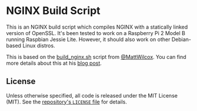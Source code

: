 # NGINX Build Script

This is an NGINX build script which compiles NGINX with a statically linked version of OpenSSL. It's been tested to work on a Raspberry Pi 2 Model B running Raspbian Jessie Lite. However, it should also work on other Debian-based Linux distros. 

This is based on the [build_nginx.sh](https://gist.github.com/MattWilcox/402e2e8aa2e1c132ee24) script from [@MattWilcox](https://github.com/MattWilcox). You can find more details about this at his [blog post](https://mattwilcox.net/web-development/setting-up-a-secure-website-with-https-and-spdy-support-under-nginx-on-a-raspberry-pi).

## License

Unless otherwise specified, all code is released under the MIT License (MIT). See the [repository's `LICENSE` file](https://github.com/MatthewVance/nginx-build/blob/master/LICENSE) for details.

